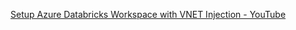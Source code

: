 [Setup Azure Databricks Workspace with VNET Injection - YouTube](https://www.youtube.com/watch?v=XvL9BRavr4E)